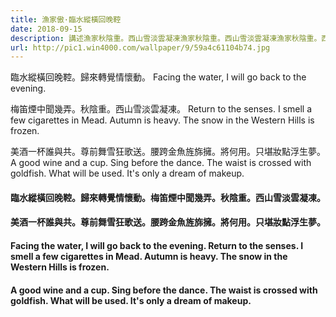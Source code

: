 ```yaml
---
title: 漁家傲·臨水縱橫回晚鞚
date: 2018-09-15
description: 講述漁家秋陰重。西山雪淡雲凝凍漁家秋陰重。西山雪淡雲凝凍漁家秋陰重。西山雪淡雲凝凍漁家秋陰重。西山雪淡雲凝凍漁家秋陰重。西山雪淡雲凝凍
url: http://pic1.win4000.com/wallpaper/9/59a4c61104b74.jpg
---
```

臨水縱橫回晚鞚。歸來轉覺情懷動。
Facing the water, I will go back to the evening.

梅笛煙中聞幾弄。秋陰重。西山雪淡雲凝凍。
Return to the senses. I smell a few cigarettes in Mead. Autumn is heavy. The snow in the Western Hills is frozen.

美酒一杯誰與共。尊前舞雪狂歌送。腰跨金魚旌旆擁。將何用。只堪妝點浮生夢。
A good wine and a cup. Sing before the dance. The waist is crossed with goldfish. What will be used. It's only a dream of makeup.
<escape><!-- more --></escape>
#### 臨水縱橫回晚鞚。歸來轉覺情懷動。梅笛煙中聞幾弄。秋陰重。西山雪淡雲凝凍。
#### 美酒一杯誰與共。尊前舞雪狂歌送。腰跨金魚旌旆擁。將何用。只堪妝點浮生夢。

#### Facing the water, I will go back to the evening. Return to the senses. I smell a few cigarettes in Mead. Autumn is heavy. The snow in the Western Hills is frozen.
#### A good wine and a cup. Sing before the dance. The waist is crossed with goldfish. What will be used. It's only a dream of makeup.